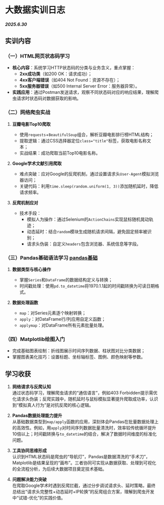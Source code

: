 # 大数据实训日志  
#### *2025.6.30*  

## 实训内容  
### （一）HTML网页状态码学习  
- **核心内容**：系统学习HTTP状态码的分类与业务含义，重点掌握：  
  - **2xx成功类**（如200 OK：请求成功）；  
  - **4xx客户端错误**（如404 Not Found：资源不存在）；  
  - **5xx服务器错误**（如500 Internal Server Error：服务器异常）。  
- **实践应用**：通过Postman发送请求，观察不同状态码对应的响应结果，理解爬虫请求时状态码对数据获取的影响。  

### （二）网络爬虫实战  
1. **豆瓣电影Top10爬取**  
   - 使用`requests`+`BeautifulSoup`组合，解析豆瓣电影排行榜HTML结构；  
   - 提取逻辑：通过CSS选择器定位`class="title"`标签，获取电影名称文本；  
   - 实战结果：成功爬取当前Top10电影名称。  

2. **Google学术文献引用爬取**  
   - 难点突破：应对Google的反爬机制，通过设置请求头`User-Agent`模拟浏览器访问；  
   - 关键代码：利用`time.sleep(random.uniform(1, 3))`添加随机延时，降低请求频率。  

3. **反爬机制应对**  
   - 技术手段：  
     - 模拟人为操作：通过Selenium的`ActionChains`实现鼠标随机晃动轨迹；  
     - 动态延时：结合`random`模块生成随机请求间隔，避免固定频率被识别；  
     - 请求头伪装：自定义`headers`包含浏览器、系统信息等字段。  

### （三）Pandas基础语法学习  [pandas基础](https://www.notion.so/pandas-21f29eaba1c380618de7f7864093e715)
1. **数据类型与核心操作**  
   - 掌握`Series`和`DataFrame`的数据结构定义与转换；  
   - 时间戳处理：使用`pd.to_datetime`将1970.1.1起的时间戳转换为可读日期格式。  

2. **数据处理函数**  
   - `map`：对Series元素逐个映射转换；  
   - `apply`：对DataFrame行/列应用自定义函数；  
   - `applymap`：对DataFrame所有元素批量处理。  

### （四）Matplotlib绘图入门  
- 完成基础图表绘制：折线图展示时间序列数据、柱状图对比分类数据；  
- 掌握图表美化技巧：设置标题、坐标轴标签、图例、颜色映射等参数。  


## 学习收获  
1. **网络请求与反爬认知**  
   通过状态码学习，理解爬虫请求的“通信语言”，例如403 Forbidden提示需优化请求头伪装；反爬实践中，随机延时与鼠标模拟显著提升爬取成功率，认识到“模拟真人行为”是对抗反爬的核心逻辑。  

2. **Pandas数据处理能力提升**  
   从基础数据类型到`map/apply`函数的应用，深刻体会Pandas在批量数据处理上的高效性。例如，用`apply`对时间序列数据批量清洗时，效率较传统循环提升10倍以上；时间戳转换与`to_datetime`的结合，解决了数据时间维度的标准化问题。  

3. **工具协同思维形成**  
   认识到HTML状态码是爬虫的“导航灯”，Pandas是数据清洗的“手术刀”，Matplotlib是结果呈现的“画布”。三者协同可实现从数据获取、处理到可视化的全流程分析，为后续大数据项目奠定技术基础。  

4. **问题解决能力突破**  
   在爬取Google学术时遇到反爬拦截，通过分步调试请求头、延时策略，最终总结出“请求头完整性+动态延时+IP轮换”的反爬组合方案，理解到爬虫开发中“试错-优化”的实践价值。